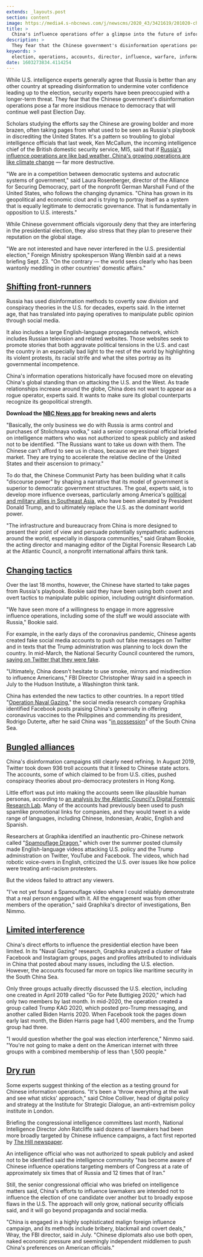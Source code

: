 ```yaml
--- 
extends: _layouts.post 
section: content 
image: https://media4.s-nbcnews.com/j/newscms/2020_43/3421619/201020-china-information-war-cs_bd6df759f12d317c54fadbddbc347128.nbcnews-fp-1200-630.jpg 
title: > 
  China's influence operations offer a glimpse into the future of information warfare 
description: > 
  They fear that the Chinese government's disinformation operations pose a far more insidious menace to democracy that will continue well past Election Day.China's information operations historically have focused more on elevating China's global standing than on attacking the U.S. and the West."We have seen more of a willingness to engage in more aggressive influence operations, including some of the stuff we would associate with Russia," Bookie said.Dry runSome experts suggest thinking of the election as a testing ground for Chinese information operations.Briefing the congressional intelligence committees last month, National Intelligence Director John Ratcliffe said dozens of lawmakers had been more broadly targeted by Chinese influence campaigns, a fact first reported by The Hill newspaper. 
keywords: > 
  election, operations, accounts, director, influence, warfare, information, chinas, china, offer, chinese, glimpse, future, intelligence, experts, trump 
date: 1603273834.4114254 
--- 
```

<div><p class="endmarkEnabled">While U.S. intelligence experts generally agree that Russia is better than any other country at spreading disinformation to undermine voter confidence leading up to the election, security experts have been preoccupied with a longer-term threat. They fear that the Chinese government's disinformation operations pose a far more insidious menace to democracy that will continue well past Election Day.</p><p class="endmarkEnabled">Scholars studying the efforts say the Chinese are growing bolder and more brazen, often taking pages from what used to be seen as Russia's playbook in discrediting the United States. It's a pattern so troubling to global intelligence officials that last week, Ken McCallum, the incoming intelligence chief of the British domestic security service, MI5, said that if <a href="https://www.thestandard.com.hk/breaking-news/section/6/157484/New-UK-intel-chief-likens-China-threat-to-climate-change,-while-Russia-is-bad-weather">Russia's influence operations are like bad weather, China's growing operations are like climate change</a> &#8212; far more destructive.</p><p></p><p id="taboolaReadMoreBelow"></p><p class="endmarkEnabled">"We are in a competition between democratic systems and autocratic systems of government," said Laura Rosenberger, director of the Alliance for Securing Democracy, part of the nonprofit German Marshall Fund of the United States, who follows the changing dynamics. "China has grown in its geopolitical and economic clout and is trying to portray itself as a system that is equally legitimate to democratic governance. That is fundamentally in opposition to U.S. interests."</p><p class="endmarkEnabled">While Chinese government officials vigorously deny that they are interfering in the presidential election, they also stress that they plan to preserve their reputation on the global stage.</p><p class="endmarkEnabled">"We are not interested and have never interfered in the U.S. presidential election," Foreign Ministry spokesperson Wang Wenbin said at a news briefing Sept. 23. "On the contrary &#8212; the world sees clearly who has been wantonly meddling in other countries' domestic affairs."</p><a href="/business/business-news/china-s-influence-operations-offer-glimpse-future-information-warfare-n1244065#anchor-Shiftingfrontrunners" id="anchor-Shiftingfrontrunners" class="scrollLink"><h2 class="">Shifting front-runners</h2></a><p class="endmarkEnabled">Russia has used disinformation methods to covertly sow division and conspiracy theories in the U.S. for decades, experts said. In the internet age, that has translated into paying operatives to manipulate public opinion through social media.</p><p></p><p class="endmarkEnabled">It also includes a large English-language propaganda network, which includes Russian television and related websites. Those websites seek to promote stories that both aggravate political tensions in the U.S. and cast the country in an especially bad light to the rest of the world by highlighting its violent protests, its racial strife and what the sites portray as its governmental incompetence.</p><p class="endmarkEnabled">China's information operations historically have focused more on elevating China's global standing than on attacking the U.S. and the West. As trade relationships increase around the globe, China does not want to appear as a rogue operator, experts said. It wants to make sure its global counterparts recognize its geopolitical strength.</p><p class="endmarkEnabled"><strong>Download the <a href="https://apps.nbcnews.com/mobile/">NBC News app</a> for breaking news and alerts</strong></p><p class="endmarkEnabled">"Basically, the only business we do with Russia is arms control and purchases of Stolichnaya vodka," said a senior congressional official briefed on intelligence matters who was not authorized to speak publicly and asked not to be identified. "The Russians want to take us down with them. The Chinese can't afford to see us in chaos, because we are their biggest market. They are trying to accelerate the relative decline of the United States and their ascension to primacy."</p><p></p><p class="endmarkEnabled">To do that, the Chinese Communist Party has been building what it calls "discourse power" by shaping a narrative that its model of government is superior to democratic government structures. The goal, experts said, is to develop more influence overseas, particularly among America's <a href="https://www.theatlantic.com/international/archive/2019/05/philippines-us-ally-china-investment/588829/">political and military allies in Southeast Asia</a>, who have been alienated by President Donald Trump, and to ultimately replace the U.S. as the dominant world power.</p><p class="endmarkEnabled">"The infrastructure and bureaucracy from China is more designed to present their point of view and persuade potentially sympathetic audiences around the world, especially in diaspora communities," said Graham Bookie, the acting director and managing editor of the Digital Forensic Research Lab at the Atlantic Council, a nonprofit international affairs think tank.</p><a href="/business/business-news/china-s-influence-operations-offer-glimpse-future-information-warfare-n1244065#anchor-Changingtactics" id="anchor-Changingtactics" class="scrollLink"><h2 class="">Changing tactics</h2></a><p class="endmarkEnabled">Over the last 18 months, however, the Chinese have started to take pages from Russia's playbook. Bookie said they have been using both covert and overt tactics to manipulate public opinion, including outright disinformation.</p><p class="endmarkEnabled">"We have seen more of a willingness to engage in more aggressive influence operations, including some of the stuff we would associate with Russia," Bookie said.</p><p></p><p class="endmarkEnabled">For example, in the early days of the coronavirus pandemic, Chinese agents created fake social media accounts to push out false messages on Twitter and in texts that the Trump administration was planning to lock down the country. In mid-March, the National Security Council countered the rumors, <a href="https://twitter.com/WHNSC/status/1239398218292748292?s=20">saying on Twitter that they were fake</a>.</p><p class="endmarkEnabled">"Ultimately, China doesn't hesitate to use smoke, mirrors and misdirection to influence Americans," FBI Director Christopher Wray said in a speech in July to the Hudson Institute, a Washington think tank.</p><p class="endmarkEnabled">China has extended the new tactics to other countries. In a report titled "<a href="https://graphika.com/reports/operation-naval-gazing/">Operation Naval Gazing</a>," the social media research company Graphika identified Facebook posts praising China's generosity in offering coronavirus vaccines to the Philippines and commending its president, Rodrigo Duterte, after he said China was "<a href="https://asia.nikkei.com/Politics/International-relations/South-China-Sea/Duterte-says-Beijing-is-in-possession-of-South-China-Sea">in possession</a>" of the South China Sea.</p><a href="/business/business-news/china-s-influence-operations-offer-glimpse-future-information-warfare-n1244065#anchor-Bungledalliances" id="anchor-Bungledalliances" class="scrollLink"><h2 class="">Bungled alliances</h2></a><p class="endmarkEnabled">China's disinformation campaigns still clearly need refining. In August 2019, Twitter took down 936 troll accounts that it linked to Chinese state actors. The accounts, some of which claimed to be from U.S. cities, pushed conspiracy theories about pro-democracy protesters in Hong Kong.</p><p></p><p class="endmarkEnabled">Little effort was put into making the accounts seem like plausible human personas, according to <a href="https://medium.com/dfrlab/twitters-hong-kong-archives-chinese-commercial-bots-at-work-f4c7ae8eea64">an analysis by the Atlantic Council's Digital Forensic Research Lab</a>. Many of the accounts had previously been used to push spamlike promotional links for companies, and they would tweet in a wide range of languages, including Chinese, Indonesian, Arabic, English and Spanish.</p><p class="endmarkEnabled">Researchers at Graphika identified an inauthentic pro-Chinese network called "<a href="https://public-assets.graphika.com/reports/graphika_report_spamouflage.pdf">Spamouflage Dragon</a>," which over the summer posted clumsily made English-language videos attacking U.S. policy and the Trump administration on Twitter, YouTube and Facebook. The videos, which had robotic voice-overs in English, criticized the U.S. over issues like how police were treating anti-racism protesters.</p><p class="endmarkEnabled">But the videos failed to attract any viewers.</p><p class="endmarkEnabled">"I've not yet found a Spamouflage video where I could reliably demonstrate that a real person engaged with it. All the engagement was from other members of the operation," said Graphika's director of investigations, Ben Nimmo.</p><a href="/business/business-news/china-s-influence-operations-offer-glimpse-future-information-warfare-n1244065#anchor-Limitedinterference" id="anchor-Limitedinterference" class="scrollLink"><h2 class="">Limited interference</h2></a><p class="endmarkEnabled">China's direct efforts to influence the presidential election have been limited. In its "Naval Gazing" research, Graphika analyzed a cluster of fake Facebook and Instagram groups, pages and profiles attributed to individuals in China that posted about many issues, including the U.S. election. However, the accounts focused far more on topics like maritime security in the South China Sea.</p><p></p><p class="endmarkEnabled">Only three groups actually directly discussed the U.S. election, including one created in April 2019 called "Go for Pete Buttigieg 2020," which had only two members by last month. In mid-2020, the operation created a group called Trump KAG 2020, which posted pro-Trump messaging, and another called Biden Harris 2020. When Facebook took the pages down early last month, the Biden Harris page had 1,400 members, and the Trump group had three.</p><p class="endmarkEnabled">"I would question whether the goal was election interference," Nimmo said. "You're not going to make a dent on the American internet with three groups with a combined membership of less than 1,500 people."</p><a href="/business/business-news/china-s-influence-operations-offer-glimpse-future-information-warfare-n1244065#anchor-Dryrun" id="anchor-Dryrun" class="scrollLink"><h2 class="">Dry run</h2></a><p class="endmarkEnabled">Some experts suggest thinking of the election as a testing ground for Chinese information operations. "It's been a 'throw everything at the wall and see what sticks' approach," said Chloe Colliver, head of digital policy and strategy at the Institute for Strategic Dialogue, an anti-extremism policy institute in London.</p><p></p><p class="endmarkEnabled">Briefing the congressional intelligence committees last month, National Intelligence Director John Ratcliffe said dozens of lawmakers had been more broadly targeted by Chinese influence campaigns, a fact first reported by <a href="https://www.google.com/amp/s/thehill.com/policy/national-security/520302-exclusive-intelligence-chief-briefed-lawmakers-of-foreign-influence%3famp">The Hill newspaper</a>.</p><p class="endmarkEnabled">An intelligence official who was not authorized to speak publicly and asked not to be identified said the intelligence community "has become aware of Chinese influence operations targeting members of Congress at a rate of approximately six times that of Russia and 12 times that of Iran."</p><p class="endmarkEnabled">Still, the senior congressional official who was briefed on intelligence matters said, China's efforts to influence lawmakers are intended not to influence the election of one candidate over another but to broadly expose flaws in the U.S. The approach will only grow, national security officials said, and it will go beyond propaganda and social media.</p><p class="endmarkEnabled">"China is engaged in a highly sophisticated malign foreign influence campaign, and its methods include bribery, blackmail and covert deals," Wray, the FBI director, said in July. "Chinese diplomats also use both open, naked economic pressure and seemingly independent middlemen to push China's preferences on American officials."</p></div>
